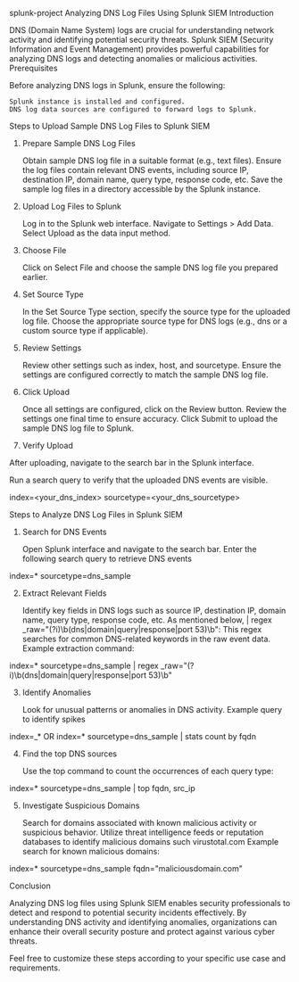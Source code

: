 splunk-project
Analyzing DNS Log Files Using Splunk SIEM
Introduction

DNS (Domain Name System) logs are crucial for understanding network activity and identifying potential security threats. Splunk SIEM (Security Information and Event Management) provides powerful capabilities for analyzing DNS logs and detecting anomalies or malicious activities.
Prerequisites

Before analyzing DNS logs in Splunk, ensure the following:

    Splunk instance is installed and configured.
    DNS log data sources are configured to forward logs to Splunk.

Steps to Upload Sample DNS Log Files to Splunk SIEM
1. Prepare Sample DNS Log Files

    Obtain sample DNS log file in a suitable format (e.g., text files).
    Ensure the log files contain relevant DNS events, including source IP, destination IP, domain name, query type, response code, etc.
    Save the sample log files in a directory accessible by the Splunk instance.

2. Upload Log Files to Splunk

    Log in to the Splunk web interface.
    Navigate to Settings > Add Data.
    Select Upload as the data input method.

3. Choose File

    Click on Select File and choose the sample DNS log file you prepared earlier.

4. Set Source Type

    In the Set Source Type section, specify the source type for the uploaded log file.
    Choose the appropriate source type for DNS logs (e.g., dns or a custom source type if applicable).

5. Review Settings

    Review other settings such as index, host, and sourcetype.
    Ensure the settings are configured correctly to match the sample DNS log file.

6. Click Upload

    Once all settings are configured, click on the Review button.
    Review the settings one final time to ensure accuracy.
    Click Submit to upload the sample DNS log file to Splunk.

7. Verify Upload

After uploading, navigate to the search bar in the Splunk interface.

Run a search query to verify that the uploaded DNS events are visible.

index=<your_dns_index> sourcetype=<your_dns_sourcetype>


Steps to Analyze DNS Log Files in Splunk SIEM
1. Search for DNS Events

    Open Splunk interface and navigate to the search bar.
    Enter the following search query to retrieve DNS events

index=* sourcetype=dns_sample

2. Extract Relevant Fields

    Identify key fields in DNS logs such as source IP, destination IP, domain name, query type, response code, etc.
    As mentioned below, | regex _raw="(?i)\b(dns|domain|query|response|port 53)\b": This regex searches for common DNS-related keywords in the raw event data.
    Example extraction command:

index=* sourcetype=dns_sample | regex _raw="(?i)\b(dns|domain|query|response|port 53)\b"

3. Identify Anomalies

    Look for unusual patterns or anomalies in DNS activity.
    Example query to identify spikes

index=_* OR index=* sourcetype=dns_sample  | stats count by fqdn

4. Find the top DNS sources

    Use the top command to count the occurrences of each query type:

index=* sourcetype=dns_sample | top fqdn, src_ip

5. Investigate Suspicious Domains

    Search for domains associated with known malicious activity or suspicious behavior.
    Utilize threat intelligence feeds or reputation databases to identify malicious domains such virustotal.com
    Example search for known malicious domains:

index=* sourcetype=dns_sample fqdn="maliciousdomain.com"

Conclusion

Analyzing DNS log files using Splunk SIEM enables security professionals to detect and respond to potential security incidents effectively. By understanding DNS activity and identifying anomalies, organizations can enhance their overall security posture and protect against various cyber threats.

Feel free to customize these steps according to your specific use case and requirements.

